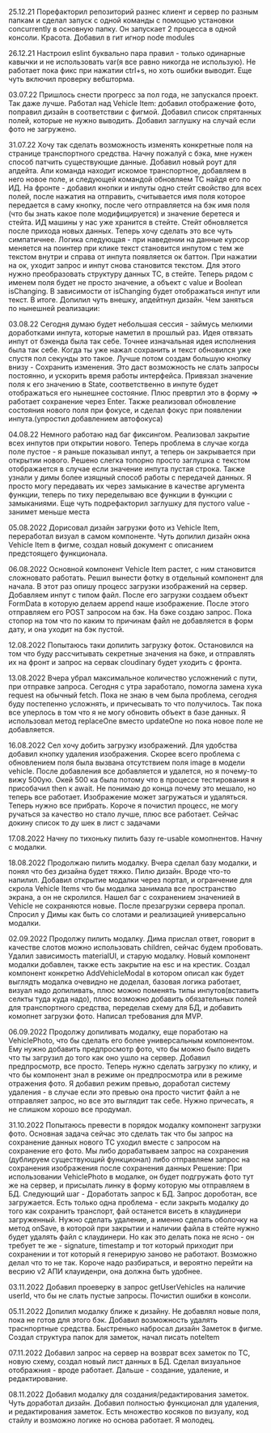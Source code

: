 25.12.21 Порефакторил репозиторий разнес клиент и сервер по разным папкам и сделал запуск с одной команды с помощью
установки concurrently в основную папку. Он запускает 2 процесса в одной консоли. Красота. Добавил в гит игнор node
modules

26.12.21 Настроил eslint буквально пара правил - только одинарные кавычки и не использовать var(я все равно никогда не
использую). Не работает пока фикс при нажатии ctrl+s, но хоть ошибки выводит. Еще чуть включил проверку вебшторма.

03.07.22 Пришлось снести прогресс за пол года, не запускался проект. Так даже лучше. Работал над Vehicle Item: добавил
отображение фото, поправил дизайн в соответствии с фигмой. Добавил список спрятанных полей, которые не нужно выводить.
Добавил заглушку на случай если фото не загружено.

31.07.22 Хочу так сделать возможность изменять конкретные поля на странице транспортного средства. Начну пожалуй с бэка,
мне нужен способ патчить существующие данные. Добавил новый роут для апдейта. Апи команда находит искомое транспортное,
добавляем в него новое поле, и следующей командой обновляем ТС найдя его по ИД. На фронте - добавил кнопки и инпуты одно
стейт свойство для всех полей, после нажатия на отправить, считывается имя поля которое передается в саму кнопку, после
чего отправляется на бэк имя поля (что бы знать какое поле модифицируется) и значение беретеся и стейта. ИД машины у нас
уже хранится в стейте. Стейт обновляется после прихода новых данных. Теперь хочу сделать это все чуть симпатичнее.
Логика следующая - при наведении на данные курсор меняется на поинтер при клике текст становится инпутом с тем же
текстом внутри и справа от инпута появляется ок баттон. При нажатии на ок, уходит запрос и инпут снова становится
текстом. Для этого нужно преобразовать структуру данных ТС, в стейте. Теперь рядом с именем поля будет не просто
значение, а объект с value и Boolean isChanging. В зависимости от isChanging будет отображаться инпут или текст. В
итоге. Допилил чуть внешку, апдейтнул дизайн. Чем заняться по нынешней реализации:

03.08.22 Сегодня думаю будет небольшая сессия - займусь мелкими доработками инпута, которые наметил в прошлый раз. Идея
отвязать инпут от бэкенда была так себе. Точнее изначальная идея исполнения была так себе. Когда ты уже нажал сохранить
и текст обновился уже спустя пол секунды это такое. Лучше потом создам большую кнопку внизу - Сохранить изменения. Это
даст возможность не слать запросы постоянно, и ускорить время работы интерфейса. Привязал значение поля к его значению в
State, соответственно в инпуте будет отображаться его нынешнее состояние. Плюс превртил это в форму => работает
сохранение через Enter. Также реализовал обновление состояния нового поля при фокусе, и сделал фокус при появлении
инпута.(упростил добавлением автофокуса)

04.08.22 Немного работаю над баг фиксингом. Реализовал закрытие всех инпутов при открытии нового. Теперь проблема в
случае когда поле пустое - я раньше показывал инпут, а теперь он закрывается при открытии нового. Решено слегка топорно
просто заглушка с текстом отображается в случае если значение инпута пустая строка. Также узнали у димы более изящный
способ работы с передачей данных. Я просто могу передавать их через замыкание в качестве аргумента функции, теперь по
тиху переделываю все функции в функции с замыканиями. Еще чуть подрефакторил заглушку для пустого value - занимет меньше
места

05.08.2022 Дорисовал дизайн загрузки фото из Vehicle Item, переработал визуал в самом компоненте. Чуть допилил дизайн
окна Vehicle Item в фигме, создал новый документ с описанием предстоящего функционала.

06.08.2022 Основной компонент Vehicle Item растет, с ним становится сложновато работать. Решил вынести фотку в отдельный
компонент для начала. В этот раз опишу процесс загрузки изображений на сервер. Добавляем инпут с типом файл. После его
загрузки создаем объект FormData в которую делаем append наше изображение. После этого отправляем его POST запросом на
бэк. На бэке создаю запрос. Пока стопор на том что по каким то причинам файл не добавляется в форм дату, и она уходит на
бэк пустой.

12.08.2022 Попытаюсь таки допилить загрузку фоток. Остановился на том что буду рассчитывать секретные значения на бэке,
и отправлять их на фронт и запрос на сервак cloudinary будет уходить с фронта.

13.08.2022 Вчера убрал максимальное количество усложнений с пути, при отправке запроса. Сегодня с утра заработало,
помогла замена хука request на обычный fetch. Пока не знаю в чем была проблема, сегодня буду постепенно усложнять, и
причесывать то что получилось. Так пока все уперлось в том что я не могу обновить объект в базе данных. Я использовал
метод replaceOne вместо updateOne но пока новое поле не добавляется.

16.08.2022 Сел хочу добить загрузку изображений. Для удобства добавил кнопку удаления изображения. Скорее всего проблема
с обновлением поля была вызвана отсутствием поля image в модели vehicle. После добавления все добавляется и удалется, но
я почему-то вижу 500ую. Окей 500 ка была потому что в процессе тестирования я присобачил then к await. Не понимаю до
конца почему это мешало, но теперь все работает. Изображение может загружаться и удаляться. Теперь нужно все прибрать.
Короче я почистил процесс, не могу ручаться за качество но стало лучше, плюс все работает. Сейчас докину список то ду
шек в лист с задачами

17.08.2022 Начну по тихоньку пилить базу re-usable комопнентов. Начну с модалки.

18.08.2022 Продолжаю пилить модалку. Вчера сделал базу модалки, и понял что без дизайна будет тяжко. Пилю дизайн. Вроде
что-то напилил. Добавил открытие модалки через портал, и огранчение для скрола Vehicle Items что бы модалка занимала все
пространство экрана, а он не скролился. Нашел баг с сохранением значенией в Vehicle не сохраняются новые. После
презагрузки сервера пропал. Спросил у Димы как быть со слотами и реализацией универсально модалки.

02.09.2022 Продолжу пилить модалку. Дима прислал ответ, говорит в качестве слотов можно использовать children, сейчас
будем пробовать. Удалил зависимость materialUI, и старую модалку. Новый компонент модалки добавлен, также есть закрытие
на esc и на крестик. Создал компонент конкретно AddVehicleModal в котором описал как будет выглядть модалка очевидно не
доделал, базовая логика работает, визуал надо допиливать, плюс можно поменять типы инпутов(вставить селкты туда куда
надо), плюс возможно добавить обязательных полей для транспортного средства, переделав схему для БД, и добавить комопнет
загрузки фото. Написал требования для MVP.

06.09.2022 Продолжу допиливать модалку, еще поработаю на VehiclePhoto, что бы сделать его более универсальным
компонентом. Ему нужно добавить предпросмотр фото, что бы можно было видеть что ты загрузил до того как оно ушло на
сервер. Добавил предпросмотр, все просто. Теперь нужно сделать загрузку по клику, и что бы компонент знал в режиме он
предпросмотра или в режиме отражения фото. Я добавил режим превью, доработал систему удаления - в случае если это превью
она просто чистит файл а не отправляет запрос, но все это выглядит так себе. Нужно причесать, я не слишком хорошо все
продумал.

31.10.2022 Попытаюсь превести в порядок модалку компонент загрузки фото. Основная задача сейчас это сделать так что бы
запрос на сохранение данных нового ТС уходил вместе с запросом на сохранение его фото. Мы либо дорабатываем запрос
на сохранения (дублируем существующий функционал) либо отправляем запрос на сохранения изображения после сохранения
данных
Решение: При использовании VehiclePhoto в модалке, он будет подгружать фото тут же на сервер, и присылать линку в форму
которую мы отправляем в БД. Следующий шаг - Доработать запрос к БД. Запрос дороботан, все загружается.
Есть только одна проблема - если закрыть модалку до того как сохранить транспорт, фай останется висеть в клаудинери
загруженный.
Нужно сделать удаление, а именно сделать оболочку на метод onSave, в которой при закрытии и наличии файла в стейте
нужно будет удалять файл с клаудинери. Но как это делать пока не ясно - он требует те же - signature, timestamp и тот
который приходит при сохранении и тот который я генерирую заново не работают. Возможно делал что то не так. Короче
надо разбираться, и вероятно перейти на весрию v2 АПИ клауиденри, она должна быть удобнее.

03.11.2022 Добавил проеверку в запрос getUserVehicles на наличие userId, что бы не слать пустые запросы. Почистил ошибки
в консоли.

05.11.2022 Допилил модалку ближе к дизайну. Не добавлял новые поля, пока не готов для этого бэк. Добавил возможность
удалять траснпортные средства. Быстренько набросал дизайн Заметок в фигме. Создал структура папок для заметок, начал
писать noteItem

07.11.2022 Добавил запрос на сервер на возврат всех заметок по ТС, новую схему, создал новый лист данных в БД. Сделал
визуальное отображния - вроде работает. Дальше - создание, удаление, и редактирование.

08.11.2022 Добавил модалку для создания/редактирования заметок. Чуть доработал дизайн. Добавил полностью функционал
для удаления, и редактирования заметок. Есть множество косяков по визуалу, код стайлу и возможно логике
но основа работает. Я молодец.